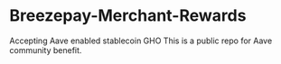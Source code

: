 # Breezepay-Merchant-Rewards
Accepting Aave enabled stablecoin GHO
This is a public repo for Aave community benefit.
